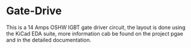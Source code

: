 # Gate-Drive
This is a 14 Amps OSHW IGBT gate driver circuit, the layout is done using the KiCad EDA suite, more information cab be found on the project pgae and in the detailed documentation.
